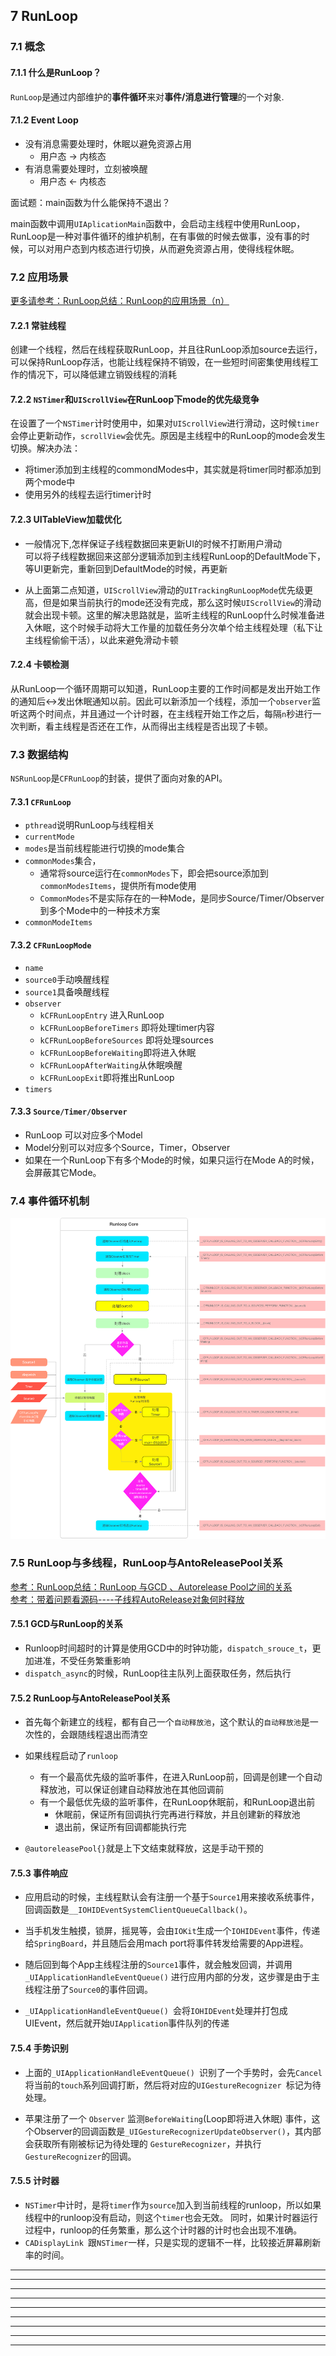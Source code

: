 ## 7 RunLoop


### 7.1 概念

#### 7.1.1 什么是RunLoop？

`RunLoop`是通过内部维护的**事件循环**来对**事件/消息进行管理**的一个对象.

#### 7.1.2 Event Loop

- 没有消息需要处理时，休眠以避免资源占用
	- 用户态 -> 内核态
- 有消息需要处理时，立刻被唤醒
	- 用户态 <- 内核态


面试题：main函数为什么能保持不退出？

main函数中调用`UIAplicationMain`函数中，会启动主线程中使用RunLoop，RunLoop是一种对事件循环的维护机制，在有事做的时候去做事，没有事的时候，可以对用户态到内核态进行切换，从而避免资源占用，使得线程休眠。

### 7.2 应用场景

[更多请参考：RunLoop总结：RunLoop的应用场景（n）](https://cloud.tencent.com/developer/article/1192474)

#### 7.2.1 常驻线程

创建一个线程，然后在线程获取RunLoop，并且往RunLoop添加source去运行，可以保持RunLoop存活，也能让线程保持不销毁，在一些短时间密集使用线程工作的情况下，可以降低建立销毁线程的消耗

#### 7.2.2 `NSTimer`和`UIScrollView`在RunLoop下mode的优先级竞争

在设置了一个`NSTimer`计时使用中，如果对`UIScrollView`进行滑动，这时候`timer`会停止更新动作，`scrollView`会优先。原因是主线程中的RunLoop的mode会发生切换。解决办法：

- 将timer添加到主线程的commondModes中，其实就是将timer同时都添加到两个mode中
- 使用另外的线程去运行timer计时

#### 7.2.3 UITableView加载优化

- 一般情况下,怎样保证子线程数据回来更新UI的时候不打断用户滑动<br>
可以将子线程数据回来这部分逻辑添加到主线程RunLoop的DefaultMode下，等UI更新完，重新回到DefaultMode的时候，再更新

- 从上面第二点知道，`UIScrollView`滑动的`UITrackingRunLoopMode`优先级更高，但是如果当前执行的mode还没有完成，那么这时候`UIScrollView`的滑动就会出现卡顿。这里的解决思路就是，监听主线程的RunLoop什么时候准备进入休眠，这个时候手动将大工作量的加载任务分次单个给主线程处理（私下让主线程偷偷干活），以此来避免滑动卡顿


#### 7.2.4 卡顿检测

从RunLoop一个循环周期可以知道，RunLoop主要的工作时间都是发出开始工作的通知后<->发出休眠通知以前。因此可以新添加一个线程，添加一个`observer`监听这两个时间点，并且通过一个计时器，在主线程开始工作之后，每隔`n`秒进行一次判断，看主线程是否还在工作，从而得出主线程是否出现了卡顿。


### 7.3 数据结构

`NSRunLoop`是`CFRunLoop`的封装，提供了面向对象的API。


#### 7.3.1 `CFRunLoop`

- `pthread`说明RunLoop与线程相关
- `currentMode`
- `modes`是当前线程能进行切换的mode集合
- `commonModes`集合，
	- 通常将source运行在`commonModes`下，即会把source添加到`commonModesItems`，提供所有mode使用
	- `CommonModes`不是实际存在的一种Mode，是同步Source/Timer/Observer到多个Mode中的一种技术方案
- `commonModeItems`

#### 7.3.2 `CFRunLoopMode`

- `name`
- `source0`手动唤醒线程
- `source1`具备唤醒线程
- `observer`
	- `kCFRunLoopEntry` 进入RunLoop
	- `kCFRunLoopBeforeTimers` 即将处理timer内容
	- `kCFRunLoopBeforeSources` 即将处理sources
	- `kCFRunLoopBeforeWaiting`即将进入休眠
	- `kCFRunLoopAfterWaiting`从休眠唤醒
	- `kCFRunLoopExit`即将推出RunLoop
- `timers`

#### 7.3.3 `Source/Timer/Observer`

- RunLoop 可以对应多个Model
- Model分别可以对应多个Source，Timer，Observer
- 如果在一个RunLoop下有多个Mode的时候，如果只运行在Mode A的时候，会屏蔽其它Mode。


### 7.4 事件循环机制

![RunLoop循环流程](../images/7/Runloop流程图.png)


### 7.5 RunLoop与多线程，RunLoop与AntoReleasePool关系

[参考：RunLoop总结：RunLoop 与GCD 、Autorelease Pool之间的关系](https://cloud.tencent.com/developer/article/1192476)<br>
[参考：带着问题看源码----子线程AutoRelease对象何时释放](https://suhou.github.io/2018/01/21/%E5%B8%A6%E7%9D%80%E9%97%AE%E9%A2%98%E7%9C%8B%E6%BA%90%E7%A0%81----%E5%AD%90%E7%BA%BF%E7%A8%8BAutoRelease%E5%AF%B9%E8%B1%A1%E4%BD%95%E6%97%B6%E9%87%8A%E6%94%BE/)

#### 7.5.1 GCD与RunLoop的关系

- Runloop时间超时的计算是使用GCD中的时钟功能，`dispatch_srouce_t`，更加进准，不受任务繁重影响
- `dispatch_async`的时候，RunLoop往主队列上面获取任务，然后执行



#### 7.5.2 RunLoop与AntoReleasePool关系
- 首先每个新建立的线程，都有自己一个`自动释放池`，这个默认的`自动释放池`是一次性的，会跟随线程退出而清空

- 如果线程启动了`runloop`
	- 有一个最高优先级的监听事件，在进入RunLoop前，回调是创建一个自动释放池，可以保证创建自动释放池在其他回调前
	- 有一个最低优先级的监听事件，在RunLoop休眠前，和RunLoop退出前
		- 休眠前，保证所有回调执行完再进行释放，并且创建新的释放池
		- 退出前，保证所有回调都能执行完
- `@autoreleasePool{}`就是上下文结束就释放，这是手动干预的


#### 7.5.3 事件响应

- 应用启动的时候，主线程默认会有注册一个基于`Source1`用来接收系统事件，回调函数是`__IOHIDEventSystemClientQueueCallback()`。

- 当手机发生触摸，锁屏，摇晃等，会由`IOKit`生成一个`IOHIDEvent`事件，传递给`SpringBoard`，并且随后会用mach port将事件转发给需要的App进程。

- 随后回到每个App主线程注册的`Source1`事件，就会触发回调，并调用 `_UIApplicationHandleEventQueue()` 进行应用内部的分发，这步骤是由于主线程注册了`Source0`的事件回调。

- `_UIApplicationHandleEventQueue() `会将`IOHIDEvent`处理并打包成UIEvent，然后就开始`UIApplication`事件队列的传递


#### 7.5.4  手势识别

- 上面的`_UIApplicationHandleEventQueue() `识别了一个手势时，会先`Cancel`将当前的`touch`系列回调打断，然后将对应的`UIGestureRecognizer `标记为待处理。

- 苹果注册了一个 `Observer` 监测`BeforeWaiting`(Loop即将进入休眠) 事件，这个Observer的回调函数是`_UIGestureRecognizerUpdateObserver()`，其内部会获取所有刚被标记为待处理的 `GestureRecognizer`，并执行`GestureRecognizer`的回调。

 
#### 7.5.5 计时器

- `NSTimer`中计时，是将`timer`作为`source`加入到当前线程的runloop，所以如果线程中的runloop没有启动，则这个`timer`也会无效。
同时，如果计时器运行过程中，runloop的任务繁重，那么这个计时器的计时也会出现不准确。
- `CADisplayLink `跟`NSTimer`一样，只是实现的逻辑不一样，比较接近屏幕刷新率的时间。


-----
-----
-----
-----
-----
-----
-----
-----
-----
